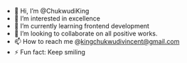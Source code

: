 - 👋 Hi, I’m @ChukwudiKing
- 👀 I’m interested in excellence
- 🌱 I’m currently learning frontend development
- 💞️ I’m looking to collaborate on all positive works.
- 📫 How to reach me @kingchukwudivincent@gmail.com
- ⚡ Fun fact: Keep smiling

<!---
ChukwudiKing/ChukwudiKing is a ✨ special ✨ repository because its `README.md` (this file) appears on your GitHub profile.
You can click the Preview link to take a look at your changes.
--->
